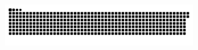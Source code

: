 <picture>
  <source media="(prefers-color-scheme: dark)" srcset="https://raw.githubusercontent.com/MarineHakobyan/MarineHakobyan/fd5e2650642b1eada4438aef33e6eeece7aef5b2/github-contribution-grid-snake-dark.svg" />
  <source media="(prefers-color-scheme: light)" srcset="https://raw.githubusercontent.com/MarineHakobyan/MarineHakobyan/fd5e2650642b1eada4438aef33e6eeece7aef5b2/github-contribution-grid-snake.svg" />
  <img alt="github-snake" src="https://raw.githubusercontent.com/MarineHakobyan/MarineHakobyan/fd5e2650642b1eada4438aef33e6eeece7aef5b2/github-contribution-grid-snake-dark.svg" />
</picture>
